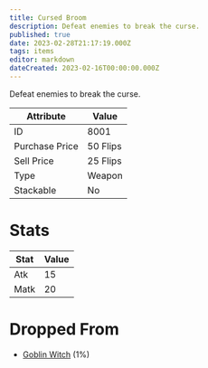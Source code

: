 ```yaml
---
title: Cursed Broom
description: Defeat enemies to break the curse.
published: true
date: 2023-02-28T21:17:19.000Z
tags: items
editor: markdown
dateCreated: 2023-02-16T00:00:00.000Z
---
```


Defeat enemies to break the curse.

|Attribute|Value|
|-|-|
|ID|8001|
|Purchase Price|50 Flips|
|Sell Price|25 Flips|
|Type|Weapon|
|Stackable|No|

# Stats
|Stat|Value|
|-|-|
|Atk|15|
|Matk|20|

# Dropped From
 * [Goblin Witch](/monsters/goblin-witch) (1%)
